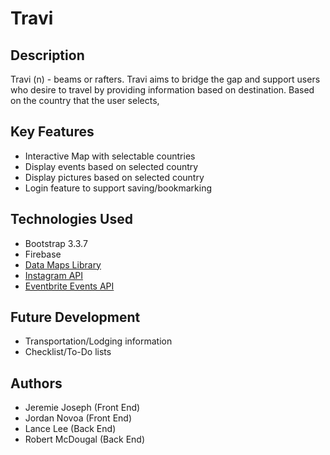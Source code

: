 # Travi

## Description
Travi (n) - beams or rafters. 
Travi aims to bridge the gap and support users who desire to travel by providing information based on destination. Based on the country that the user selects, 

## Key Features
* Interactive Map with selectable countries
* Display events based on selected country
* Display pictures based on selected country
* Login feature to support saving/bookmarking 

## Technologies Used
* Bootstrap 3.3.7
* Firebase
* [Data Maps Library](http://datamaps.github.io/)
* [Instagram API](https://www.instagram.com/developer/)
* [Eventbrite Events API](https://www.eventbrite.com/developer/v3/endpoints/events/)


## Future Development
* Transportation/Lodging information
* Checklist/To-Do lists

## Authors
* Jeremie Joseph (Front End)
* Jordan Novoa (Front End)
* Lance Lee (Back End)
* Robert McDougal (Back End)